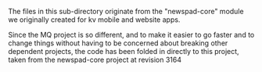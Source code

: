 The files in this sub-directory originate from the "newspad-core" module we
originally created for kv mobile and website apps.

Since the MQ project is so different, and to make it easier to go faster and
to change things without having to be concerned about breaking other dependent
projects, the code has been folded in directly to this project, taken from
the newspad-core project at revision 3164